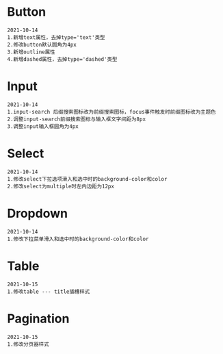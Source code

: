 # Button

```
2021-10-14
1.新增text属性，去掉type='text'类型
2.修改button默认圆角为4px
3.新增outline属性
4.新增dashed属性，去掉type='dashed'类型
```

# Input

```
2021-10-14
1.input-search 后缀搜索图标改为前缀搜索图标，focus事件触发时前缀图标改为主题色
2.调整input-search前缀搜索图标与输入框文字间距为8px
3.调整input输入框圆角为4px
```

# Select

```
2021-10-14
1.修改select下拉选项滑入和选中时的background-color和color
2.修改select为multiple时左内边距为12px
```

# Dropdown

```
2021-10-14
1.修改下拉菜单滑入和选中时的background-color和color
```

# Table

```
2021-10-15
1.修改table --- title插槽样式
```

# Pagination

```
2021-10-15
1.修改分页器样式
```
